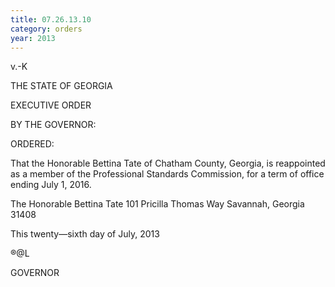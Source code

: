 ```yaml
---
title: 07.26.13.10
category: orders
year: 2013
---
```

  

v.-K

THE STATE OF GEORGIA

EXECUTIVE ORDER

BY THE GOVERNOR:

ORDERED:

That the Honorable Bettina Tate of Chatham County, Georgia, is
reappointed as a member of the Professional Standards
Commission, for a term of office ending July 1, 2016.

The Honorable Bettina Tate
101 Pricilla Thomas Way
Savannah, Georgia 31408

This twenty—sixth day of July, 2013

 ®@L

GOVERNOR

